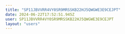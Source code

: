 ```yaml
---
title: "SP11JBVVRR4VY0SR9MRSSKB22HJ5QWGWE3E9CEJPT"
date: 2024-06-22T17:52:51.945Z
user: SP11JBVVRR4VY0SR9MRSSKB22HJ5QWGWE3E9CEJPT
layout: "users"
---
```

    